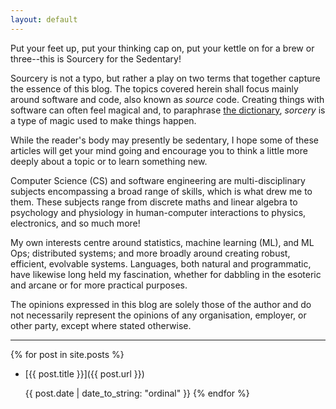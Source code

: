 ```yaml
---
layout: default
---
```


Put your feet up, put your thinking cap on, put your kettle on for a brew or three--this is Sourcery for the Sedentary!

Sourcery is not a typo, but rather a play on two terms that together capture the essence of this blog.
The topics covered herein shall focus mainly around software and code, also known as _source_ code.
Creating things with software can often feel magical and, to paraphrase [the dictionary](https://dictionary.cambridge.org/dictionary/english/sorcery), _sorcery_ is a type of magic used to make things happen.

While the reader's body may presently be sedentary, I hope some of these articles will get your mind going and encourage you to think a little more deeply about a topic or to learn something new.

Computer Science (CS) and software engineering are multi-disciplinary subjects encompassing a broad range of skills, which is what drew me to them.
These subjects range from discrete maths and linear algebra to psychology and physiology in human-computer interactions to physics, electronics, and so much more!

My own interests centre around statistics, machine learning (ML), and ML Ops; distributed systems; and more broadly around creating robust, efficient, evolvable systems.
Languages, both natural and programmatic, have likewise long held my fascination, whether for dabbling in the esoteric and arcane or for more practical purposes.

The opinions expressed in this blog are solely those of the author and do not necessarily represent the opinions of any organisation, employer, or other party, except where stated otherwise.

---

{% for post in site.posts %}
* [{{ post.title }}]({{ post.url }})

  {{ post.date | date_to_string: "ordinal" }}
{% endfor %}
